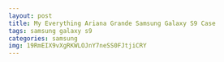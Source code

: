 ```yaml
---
layout: post
title: My Everything Ariana Grande Samsung Galaxy S9 Case
tags: samsung galaxy s9
categories: samsung
img: 19RmEIX9vXgRKWLOJnY7neSS0FJtjiCRY
---
```

